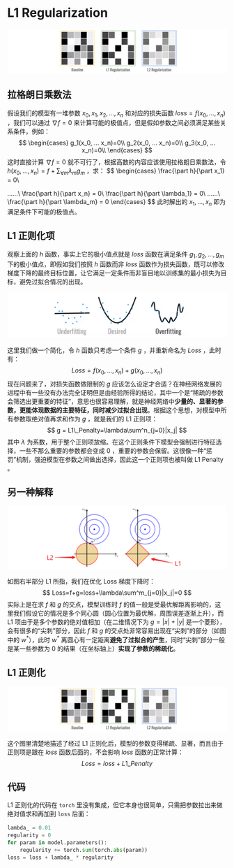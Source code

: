 # L1 Regularization

![4](img/4.png)

## 拉格朗日乘数法

假设我们的模型有一堆参数 $x_0,x_1, x_2, ...,x_n$ 和对应的损失函数 $loss=f(x_0, ..., x_n)$ ，我们可以通过 $\nabla f=0$ 来计算可能的极值点，但是假如参数之间必须满足某些关系条件，例如：
$$
\begin{cases}
g_1(x_0, ... x_n)=0\\
g_2(x_0, ... x_n)=0\\
g_3(x_0, ... x_n)=0\\
\end{cases}
$$
这时直接计算 $\nabla f=0$ 就不可行了，根据高数的内容应该使用拉格朗日乘数法，令 $h(x_0, ...,x_n)=f+ \sum_{\forall m } \lambda_mg_m$ ，求：
$$
\begin{cases}
\frac{\part h}{\part x_1} = 0\\

......\\
\frac{\part h}{\part x_n} = 0\\
\frac{\part h}{\part \lambda_1} = 0\\
......\\
\frac{\part h}{\part \lambda_m} = 0
\end{cases}
$$
此时解出的 $x_1, ..., x_n$ 即为满足条件下可能的极值点。

## L1 正则化项

观察上面的 $h$ 函数，事实上它的极小值点就是 $loss$ 函数在满足条件 $g_1, g_2, ...,g_m$ 下的极小值点，即假如我们按照 $h$ 函数而非 $loss$ 函数作为损失函数，既可以修改梯度下降的最终目标位置，让它满足一定条件而非盲目地以训练集的最小损失为目标，避免过拟合情况的出现。

<img src="img/1.png" alt="1" style="zoom:50%;" />

这里我们做一个简化，令 $h$ 函数只考虑一个条件 $g$ ，并重新命名为 $Loss$ ，此时有：
$$
Loss = f(x_0,...,x_n)+g(x_0,...,x_n)
$$
现在问题来了，对损失函数做限制的 $g$ 应该怎么设定才合适？在神经网络发展的进程中有一些没有办法完全证明但是由经验所得的结论，其中一个是“稀疏的参数会筛选出更重要的特征”，意思也很容易理解，就是神经网络中**少量的、显著的参数，更能体现数据的主要特征，同时减少过拟合出现**。根据这个思想，对模型中所有参数取绝对值再求和作为 $g$ ，就是我们的 L1 正则项：
$$
g = L1\_Penalty=\lambda\sum^n_{j=0}|x_j|
$$
其中 $\lambda$ 为系数，用于整个正则项放缩。在这个正则条件下模型会强制进行特征选择，一些不那么重要的参数都会变成 0 ，重要的参数会保留。这很像一种“惩罚”机制，强迫模型在参数之间做出选择，因此这一个正则项也被叫做 L1 Penalty 。



## 另一种解释

<img src="img/5.png" alt="5" style="zoom:67%;" />

如图右半部分 L1 所指，我们在优化 Loss 梯度下降时：
$$
Loss=f+g=loss+\lambda\sum^m_{j=0}|x_j|=0
$$
实际上是在求 $f$ 和 $g$ 的交点，模型训练时 $f$ 的值一般是受最优解距离影响的，这里我们假设它的情况是多个同心圆（圆心位置为最优解，周围误差逐渐上升），而 L1 项由于是多个参数的绝对值相加（在二维情况下为 $g=|x|+|y|$ 是一个菱形），会有很多的“尖刺”部分，因此 $f$ 和 $g$ 的交点处非常容易出现在“尖刺”的部分（如图中的 $w^*$），此时 $w^*$ 离圆心有一定距离**避免了过拟合的产生**，同时“尖刺”部分一般是某一些参数为 0 的结果（在坐标轴上）**实现了参数的稀疏化**。

## L1 正则化

![4](img/4.png)

这个图里清楚地描述了经过 L1 正则化后，模型的参数变得稀疏、显著，而且由于正则项是跟在 $loss$ 函数后面的，不会影响 $loss$ 函数的正常计算：
$$
Loss = loss+L1\_Penalty
$$

## 代码

L1 正则化的代码在 `torch` 里没有集成，但它本身也很简单，只需把参数拉出来做绝对值求和再加到 `loss` 后面：

```python
lambda_ = 0.01
regularity = 0
for param in model.parameters():
    regularity += torch.sum(torch.abs(param))
loss = loss + lambda_ * regularity
```

